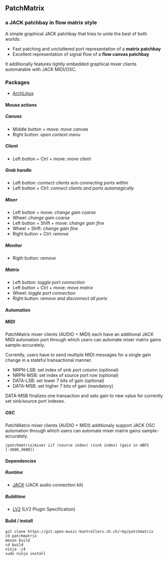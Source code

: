 ## PatchMatrix

### a JACK patchbay in flow matrix style

A simple graphical JACK patchbay that tries to unite the best of both worlds:

* Fast patching and uncluttered port representation of a **matrix patchbay**
* Excellent representation of signal flow of a **flow canvas patchbay**

It additionally features tightly embedded graphical mixer clients automatable
with JACK MIDI/OSC.

### Packages

* [ArchLinux](https://www.archlinux.org/packages/community/x86_64/patchmatrix/)

#### Mouse actions

##### Canvas

* Middle button + move: _move canvas_
* Right button: _open context menu_

##### Client

* Left button + Ctrl + move: _move client_

##### Grab handle

* Left button: _connect clients w/o connecting ports within_
* Left button + Ctrl: _connect clients and ports automagically_

##### Mixer

* Left button + move: _change gain coarse_
* Wheel: _change gain coarse_
* Left button + Shift + move: _change gain fine_
* Wheel + Shift: _change gain fine_
* Right button + Ctrl: _remove_

##### Monitor

* Rigth button: _remove_

##### Matrix

* Left button: _toggle port connection_
* Left button + Ctrl + move: _move matrix_
* Wheel: _toggle port connection_
* Right button: _remove and disconnect all ports_

#### Automation

##### MIDI

PatchMatrix mixer clients (AUDIO + MIDI) each have an additional JACK MIDI
automation port through which users can automate mixer matrix gains sample-accurately.

Currently, users have to send multiple MIDI messages for a single gain change
in a stateful transactional manner.

* NRPN-LSB: set index of sink port column (optional)
* NRPN-MSB: set index of source port row (optional)
* DATA-LSB: set lower 7 bits of gain (optional)
* DATA-MSB: set higher 7 bits of gain (mandatory)

DATA-MSB finalizes one transaction and sets gain to new value for currently
set sink/source port indexes.

##### OSC

PatchMatrix mixer clients (AUDIO + MIDI) additionaly support JACK OSC
automation through which users can automate mixer matrix gains sample-accurately.

    /patchmatrix/mixer iif (source index) (sink index) (gain in mBFS [-3600,3600])

#### Dependencies

##### Runtime

* [JACK](http://jackaudio.org/) (JACK audio connection kit)

##### Buildtime

* [LV2](http://lv2plug.in) (LV2 Plugin Specification)

#### Build / install

	git clone https://git.open-music-kontrollers.ch.ch/~hp/patchmatrix
	cd patchmatrix 
	meson build
	cd build
	ninja -j4
	sudo ninja install

